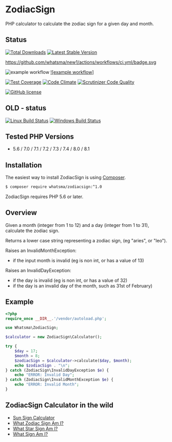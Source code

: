 # ZodiacSign
PHP calculator to calculate the zodiac sign for a given day and month.

## Status

[![Total Downloads](https://poser.pugx.org/whatsma/zodiacsign/downloads)](https://packagist.org/packages/whatsma/zodiacsign)
[![Latest Stable Version](https://poser.pugx.org/whatsma/zodiacsign/v/stable)](https://packagist.org/packages/whatsma/zodiacsign)


https://github.com/whatsma/new1/actions/workflows/ci.yml/badge.svg

![example workflow](https://github.com/whatsma/new1/actions/workflows/ci.yml/badge.svg)
[![example workflow]](https://github.com/whatsma/new1/actions/workflows/ci.yml/badge.svg)


[![Test Coverage](https://codeclimate.com/github/whatsma/ZodiacSign/badges/coverage.svg)](https://codeclimate.com/github/whatsma/ZodiacSign/coverage)
[![Code Climate](https://codeclimate.com/github/whatsma/ZodiacSign/badges/gpa.svg)](https://codeclimate.com/github/whatsma/ZodiacSign)
[![Scrutinizer Code Quality](https://scrutinizer-ci.com/g/whatsma/ZodiacSign/badges/quality-score.png)](https://scrutinizer-ci.com/g/whatsma/ZodiacSign)

[![GitHub license](https://img.shields.io/github/license/whatsma/ZodiacSign.svg)](https://github.com/whatsma/ZodiacSign/blob/master/LICENSE)


## OLD - status
[![Linux Build Status](https://img.shields.io/travis/whatsma/ZodiacSign/master.svg?label=unix%20build)](https://travis-ci.org/whatsma/ZodiacSign)
[![Windows Build Status](https://img.shields.io/appveyor/ci/whatsma/ZodiacSign/master.svg?label=windows%20build)](https://ci.appveyor.com/project/whatsma/zodiacsign)


## Tested PHP Versions

* 5.6 / 7.0 / 7.1 / 7.2 / 7.3 / 7.4 / 8.0 / 8.1



## Installation

The easiest way to install ZodiacSign is using [Composer](https://getcomposer.org/).

```bash
$ composer require whatsma/zodiacsign:^1.0
```

ZodiacSign requires PHP 5.6 or later.

## Overview

Given a month (integer from 1 to 12) and a day (integer from 1 to 31), calculate the zodiac sign.

Returns a lower case string representing a zodiac sign, (eg "aries", or "leo").

Raises an InvalidMonthException:

* if the input month is invalid (eg is non int, or has a value of 13)

Raises an InvalidDayException:

* if the day is invalid (eg is non int, or has a value of 32)
* if the day is an invalid day of the month, such as 31st of February)

## Example

```php
<?php
require_once __DIR__.'/vendor/autoload.php';

use Whatsma\ZodiacSign;

$calculator = new ZodiacSign\Calculator();

try {
    $day = 17;
    $month = 8;
    $zodiacSign = $calculator->calculate($day, $month);
    echo $zodiacSign . "\n";
} catch (ZodiacSign\InvalidDayException $e) {
    echo "ERROR: Invalid Day";
} catch (ZodiacSign\InvalidMonthException $e) {
    echo "ERROR: Invalid Month";
}
```

## ZodiacSign Calculator in the wild

* [Sun Sign Calculator](https://www.sunsigncalculator.com)
* [What Zodiac Sign Am I?](https://www.whatzodiacsignami.com)
* [What Star Sign Am I?](https://www.whatstarsignami.com)
* [What Sign Am I?](https://www.whatsignami.com)
